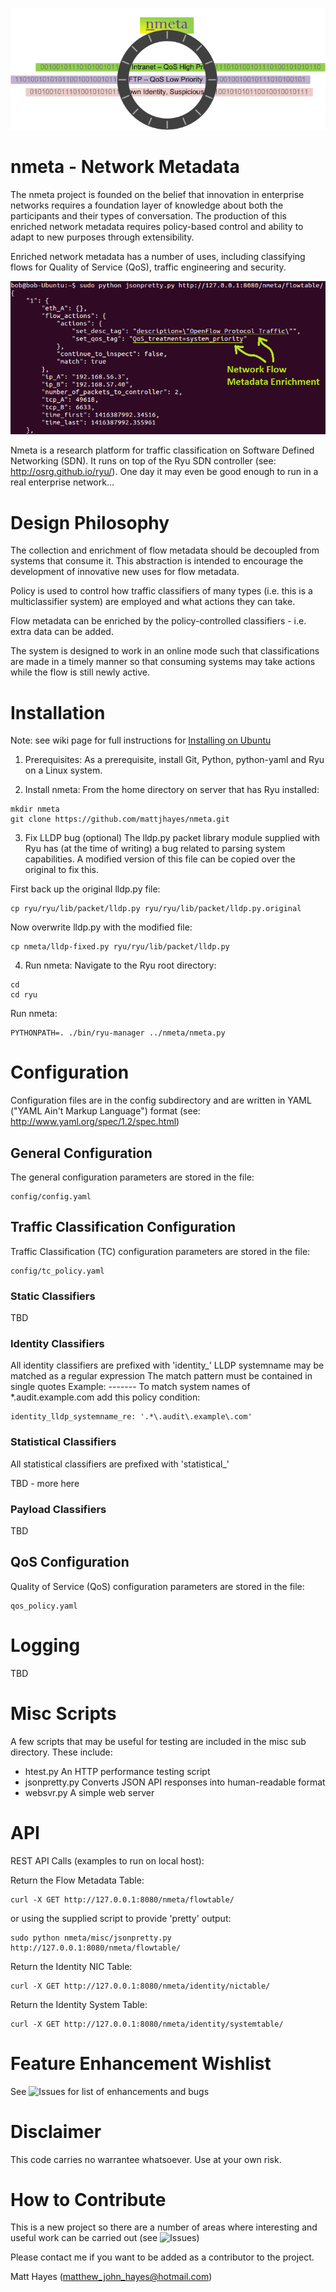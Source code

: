 ![](images/nmeta.png)

# nmeta - Network Metadata

The nmeta project is founded on the belief that innovation in enterprise networks requires a foundation layer of knowledge about both the participants and their types of conversation. The production of this enriched network metadata requires policy-based control and ability to adapt to new purposes through extensibility. 

Enriched network metadata has a number of uses, including classifying flows for Quality of Service (QoS), traffic engineering and security.

![](images/flow_metadata_screenshot2.png)

Nmeta is a research platform for traffic classification on Software Defined Networking (SDN).  It runs on top of the Ryu SDN controller (see: http://osrg.github.io/ryu/). One day it may even be good enough to run in a real enterprise network...

# Design Philosophy

The collection and enrichment of flow metadata should be decoupled from
systems that consume it. This abstraction is intended to encourage the
development of innovative new uses for flow metadata.

Policy is used to control how traffic classifiers of many types
(i.e. this is a multiclassifier system) are employed and what actions
they can take.

Flow metadata can be enriched by the policy-controlled classifiers - i.e.
extra data can be added.

The system is designed to work in an online mode such that classifications are
made in a timely manner so that consuming systems may take actions while
the flow is still newly active.

# Installation

Note: see wiki page for full instructions for [Installing on Ubuntu](https://github.com/mattjhayes/nmeta/wiki/Installing-on-Ubuntu)

1) Prerequisites:
As a prerequisite, install Git, Python, python-yaml and Ryu on a Linux system.

2) Install nmeta:
From the home directory on server that has Ryu installed:

```
mkdir nmeta
git clone https://github.com/mattjhayes/nmeta.git
```

3) Fix LLDP bug (optional)
The lldp.py packet library module supplied with Ryu has 
(at the time of writing) a bug related to parsing system
capabilities. A modified version of this file can be 
copied over the original to fix this.

First back up the original lldp.py file:

```
cp ryu/ryu/lib/packet/lldp.py ryu/ryu/lib/packet/lldp.py.original
```

Now overwrite lldp.py with the modified file:

```
cp nmeta/lldp-fixed.py ryu/ryu/lib/packet/lldp.py
```
    
4) Run nmeta:
Navigate to the Ryu root directory:

```
cd
cd ryu
```

Run nmeta:

```
PYTHONPATH=. ./bin/ryu-manager ../nmeta/nmeta.py
```

# Configuration

Configuration files are in the config subdirectory and are written
in YAML ("YAML Ain't Markup Language") format
(see: http://www.yaml.org/spec/1.2/spec.html)

## General Configuration

The general configuration parameters are stored in the file:

```
config/config.yaml
```

## Traffic Classification Configuration

Traffic Classification (TC) configuration parameters are stored in the file:

```
config/tc_policy.yaml
```

### Static Classifiers

TBD
  
### Identity Classifiers

  All identity classifiers are prefixed with 'identity_'
  LLDP systemname may be matched as a regular expression
  The match pattern must be contained in single quotes
    Example:
    -------
    To match system names of *.audit.example.com add this policy condition:
    
```
identity_lldp_systemname_re: '.*\.audit\.example\.com'
```

### Statistical Classifiers

  All statistical classifiers are prefixed with 'statistical_'

TBD - more here
  
### Payload Classifiers

TBD

## QoS Configuration

Quality of Service (QoS) configuration parameters are stored in the file:

```
qos_policy.yaml
```

# Logging

TBD

# Misc Scripts

A few scripts that may be useful for testing are included
in the misc sub directory. These include:
 - htest.py An HTTP performance testing script
 - jsonpretty.py Converts JSON API responses into human-readable format
 - websvr.py A simple web server

# API

REST API Calls (examples to run on local host):

Return the Flow Metadata Table:
```
curl -X GET http://127.0.0.1:8080/nmeta/flowtable/
```
or using the supplied script to provide 'pretty' output:
```
sudo python nmeta/misc/jsonpretty.py http://127.0.0.1:8080/nmeta/flowtable/
```

Return the Identity NIC Table:
```
curl -X GET http://127.0.0.1:8080/nmeta/identity/nictable/
```

Return the Identity System Table:
```
curl -X GET http://127.0.0.1:8080/nmeta/identity/systemtable/
```



# Feature Enhancement Wishlist

See ![Issues](https://github.com/mattjhayes/nmeta/issues) for list of enhancements and bugs

# Disclaimer

This code carries no warrantee whatsoever. Use at your own risk.

# How to Contribute

This is a new project so there are a number of areas where interesting and useful work can be carried out (see ![Issues](https://github.com/mattjhayes/nmeta/issues))

Please contact me if you want to be added as a contributor to the project.

Matt Hayes (matthew_john_hayes@hotmail.com)

